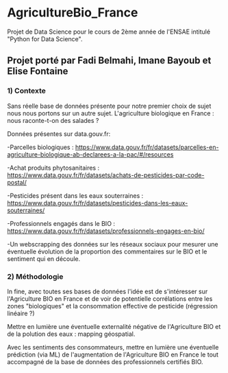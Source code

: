 # AgricultureBio_France
Projet de Data Science pour le cours de 2ème année de l'ENSAE intitulé "Python for Data Science".

## Projet porté par Fadi Belmahi, Imane Bayoub et Elise Fontaine

### 1) Contexte 

Sans réelle base de données présente pour notre premier choix de sujet nous nous portons sur un autre sujet. L'agriculture biologique en France : nous raconte-t-on des salades ?

Données présentes sur data.gouv.fr:

-Parcelles biologiques : https://www.data.gouv.fr/fr/datasets/parcelles-en-agriculture-biologique-ab-declarees-a-la-pac/#/resources

-Achat produits phytosanitaires : https://www.data.gouv.fr/fr/datasets/achats-de-pesticides-par-code-postal/

-Pesticides présent dans les eaux souterraines : https://www.data.gouv.fr/fr/datasets/pesticides-dans-les-eaux-souterraines/

-Professionnels engagés dans le BIO : https://www.data.gouv.fr/fr/datasets/professionnels-engages-en-bio/

-Un webscrapping des données sur les réseaux sociaux pour mesurer une éventuelle évolution de la proportion des commentaires sur le BIO et le sentiment qui en découle.



### 2) Méthodologie 


In fine, avec toutes ses bases de données l'idée est de s'intéresser sur l'Agriculture BIO en France et de voir de potentielle corrélations entre les zones "biologiques" et la consommation effective de pesticide (régression linéaire ?) 

Mettre en lumière une éventuelle externalité négative de l'Agriculture BIO et de la polution des eaux : mapping géospatial. 

Avec les sentiments des consommateurs, mettre en lumière une éventuelle prédiction (via ML) de l'augmentation de l'Agriculture BIO en France le tout accompagné de la base de données des professionnels certifiés BIO.
